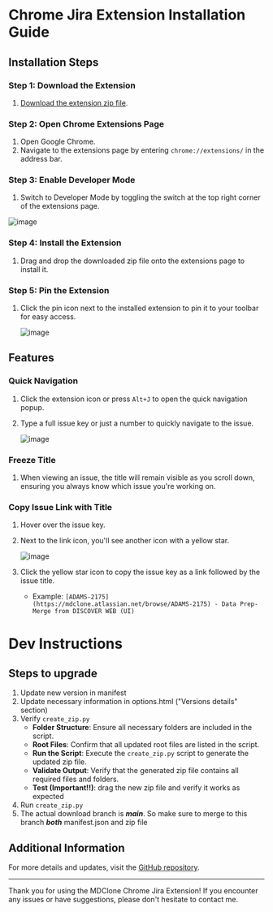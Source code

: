 # Chrome Jira Extension Installation Guide

## Installation Steps

### Step 1: Download the Extension
1. [Download the extension zip file](https://github.com/tbener/jira-extension/raw/develop/MDClone%20Jira%20Extension.zip).

### Step 2: Open Chrome Extensions Page
1. Open Google Chrome.
2. Navigate to the extensions page by entering `chrome://extensions/` in the address bar.

### Step 3: Enable Developer Mode
1. Switch to Developer Mode by toggling the switch at the top right corner of the extensions page.

![image](https://github.com/user-attachments/assets/5a18db38-6623-4571-b95e-af63620bbf71)

### Step 4: Install the Extension
1. Drag and drop the downloaded zip file onto the extensions page to install it.
   
### Step 5: Pin the Extension
1. Click the pin icon next to the installed extension to pin it to your toolbar for easy access.
   
   ![image](https://github.com/user-attachments/assets/9c1e64e2-26c2-4c84-b610-19632e9c5cc6)


## Features

### Quick Navigation
1. Click the extension icon or press `Alt+J` to open the quick navigation popup.
2. Type a full issue key or just a number to quickly navigate to the issue.

   ![image](https://github.com/user-attachments/assets/8ddcaf94-9070-4783-b220-cb32e922263a)


### Freeze Title
1. When viewing an issue, the title will remain visible as you scroll down, ensuring you always know which issue you're working on.
   
### Copy Issue Link with Title
1. Hover over the issue key.
2. Next to the link icon, you'll see another icon with a yellow star.
   
   ![image](https://github.com/user-attachments/assets/1a9d9512-561f-4140-b04e-eadfe76fe9ae)

3. Click the yellow star icon to copy the issue key as a link followed by the issue title.
   - Example: `[ADAMS-2175](https://mdclone.atlassian.net/browse/ADAMS-2175) - Data Prep- Merge from DISCOVER WEB (UI)`

# Dev Instructions
## Steps to upgrade
1. Update new version in manifest 
2. Update necessary information in options.html ("Versions details" section)
3. Verify `create_zip.py`
   - **Folder Structure**: Ensure all necessary folders are included in the script.
   - **Root Files**: Confirm that all updated root files are listed in the script.
   - **Run the Script**: Execute the `create_zip.py` script to generate the updated zip file.
   - **Validate Output**: Verify that the generated zip file contains all required files and folders.
   - **Test (Important!!)**: drag the new zip file and verify it works as expected
4. Run `create_zip.py`
5. The actual download branch is ***main***. So make sure to merge to this branch ***both*** manifest.json and zip file 

## Additional Information
For more details and updates, visit the [GitHub repository](https://github.com/tbener/jira-extension).

---

Thank you for using the MDClone Chrome Jira Extension! If you encounter any issues or have suggestions, please don't hesitate to contact me.
